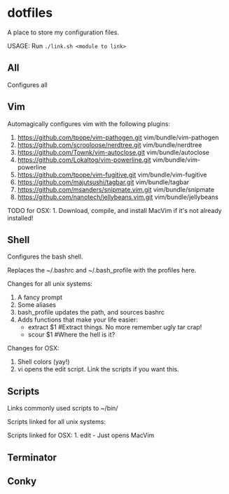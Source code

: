 dotfiles
========

A place to store my configuration files.

USAGE: Run `./link.sh <module to link>`

All
--------

Configures all 


Vim
--------

Automagically configures vim with the following plugins:

1. https://github.com/tpope/vim-pathogen.git vim/bundle/vim-pathogen
2. https://github.com/scrooloose/nerdtree.git vim/bundle/nerdtree
3. https://github.com/Townk/vim-autoclose.git vim/bundle/autoclose
4. https://github.com/Lokaltog/vim-powerline.git vim/bundle/vim-powerline
5. https://github.com/tpope/vim-fugitive.git vim/bundle/vim-fugitive
6. https://github.com/majutsushi/tagbar.git vim/bundle/tagbar
7. https://github.com/msanders/snipmate.vim.git vim/bundle/snipmate
8. https://github.com/nanotech/jellybeans.vim.git vim/bundle/jellybeans

TODO for OSX:
    1. Download, compile, and install MacVim if it's not already installed!


Shell
--------

Configures the bash shell.

Replaces the ~/.bashrc and ~/.bash_profile with the profiles here.

Changes for all unix systems:
   1. A fancy prompt
   2. Some aliases
   3. bash_profile updates the path, and sources bashrc
   4. Adds functions that make your life easier:
        * extract $1 #Extract things. No more remember ugly tar crap!
        * scour $1 #Where the hell is it? 

Changes for OSX:
   1. Shell colors (yay!)
   2. vi opens the edit script. Link the scripts if you want this.


Scripts
--------

Links commonly used scripts to ~/bin/

Scripts linked for all unix systems:

Scripts linked for OSX:
    1. edit    -   Just opens MacVim


Terminator
--------


Conky
--------
